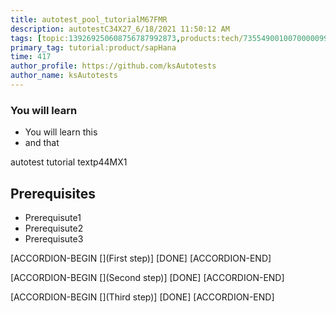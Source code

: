 ```yaml
---
title: autotest_pool_tutorialM67FMR
description: autotestC34X27_6/18/2021 11:50:12 AM
tags: [topic:139269250608756787992873,products:tech/73554900100700000996,tutorial:experience/advanced]
primary_tag: tutorial:product/sapHana
time: 417
author_profile: https://github.com/ksAutotests
author_name: ksAutotests
---
```

### You will learn
- You will learn this
- and that

autotest tutorial textp44MX1

## Prerequisites
- Prerequisute1
- Prerequisute2
- Prerequisute3

[ACCORDION-BEGIN [](First step)]
[DONE]
[ACCORDION-END]

[ACCORDION-BEGIN [](Second step)]
[DONE]
[ACCORDION-END]

[ACCORDION-BEGIN [](Third step)]
[DONE]
[ACCORDION-END]

